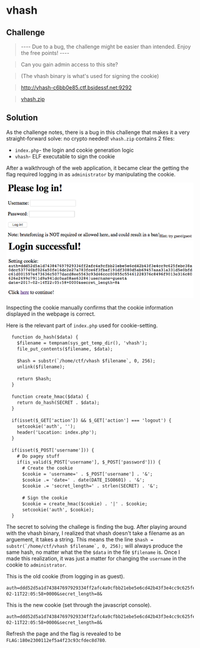 # vhash

## Challenge

> ---- Due to a bug, the challenge might be easier than intended. Enjoy the free points! ----

> Can you gain admin access to this site?

> (The vhash binary is what's used for signing the cookie)

> http://vhash-c6bb0e85.ctf.bsidessf.net:9292

> [vhash.zip](vhash.zip)

## Solution

As the challenge notes, there is a bug in this challenge that makes it a very straight-forward solve: no crypto needed! `vhash.zip` contains 2 files:

- `index.php`- the login and cookie generation logic
- `vhash`- ELF executable to sign the cookie

After a walkthrough of the web application, it became clear the getting the flag required logging in as `administrator` by manipulating the cookie.

![login form](https://github.com/R3dCr3sc3nt/BSidesSF-2017/blob/master/crypto/vhash/login_form.png)
![login success](https://github.com/R3dCr3sc3nt/BSidesSF-2017/blob/master/crypto/vhash/login_success.png)

Inspecting the cookie manually confirms that the cookie information displayed in the webpage is correct.

Here is the relevant part of `index.php` used for cookie-setting.

```
  function do_hash($data) {
    $filename = tempnam(sys_get_temp_dir(), 'vhash');
    file_put_contents($filename, $data);

    $hash = substr(`/home/ctf/vhash $filename`, 0, 256);
    unlink($filename);

    return $hash;
  }

  function create_hmac($data) {
    return do_hash(SECRET . $data);
  }

  if(isset($_GET['action']) && $_GET['action'] === 'logout') {
    setcookie('auth', '');
    header('Location: index.php');
  }

  if(isset($_POST['username'])) {
    # Do pagey stuff
    if(is_valid($_POST['username'], $_POST['password'])) {
      # Create the cookie
      $cookie = 'username=' . $_POST['username'] . '&';
      $cookie .= 'date=' . date(DATE_ISO8601) . '&';
      $cookie .= 'secret_length=' . strlen(SECRET) . '&';

      # Sign the cookie
      $cookie = create_hmac($cookie) . '|' . $cookie;
      setcookie('auth', $cookie);
  }
```

The secret to solving the challege is finding the bug. After playing around with the vhash binary, I realized that vhash doesn't take a filename as an arguement, it takes a string. This means the the line ``$hash = substr(`/home/ctf/vhash $filename`, 0, 256);`` will always produce the same hash, no matter what the the `$data` in the file `$filename` is. Once I made this realization, it was just a matter for changing the `username` in the cookie to `administrator`.


This is the old cookie (from logging in as guest).

```
auth=ddd52d5a1d743847697929334ff2afc4a9cfbb21ebe5e6cd42b43f3e4cc9c625febc38a0dcc537740bf026a50fe16dc2e27a783fce6f3fbaf191df3080d5ab69457aaa31a331d5e0bfdc61d001597e473636c5077dacd8ee5563c93d46ccc00855c55461228376c8496f9013e316c80626e2499c7911d9a941dc0aa08ae63284|username=guest&date=2017-02-11T22:05:58+0000&secret_length=8&
```

This is the new cookie (set through the javascript console).

```
auth=ddd52d5a1d743847697929334ff2afc4a9cfbb21ebe5e6cd42b43f3e4cc9c625febc38a0dcc537740bf026a50fe16dc2e27a783fce6f3fbaf191df3080d5ab69457aaa31a331d5e0bfdc61d001597e473636c5077dacd8ee5563c93d46ccc00855c55461228376c8496f9013e316c80626e2499c7911d9a941dc0aa08ae63284|username=administrator&date=2017-02-11T22:05:58+0000&secret_length=8&
```

Refresh the page and the flag is revealed to be `FLAG:180e2300112ef5a4f23c93cfdec8d780`.
